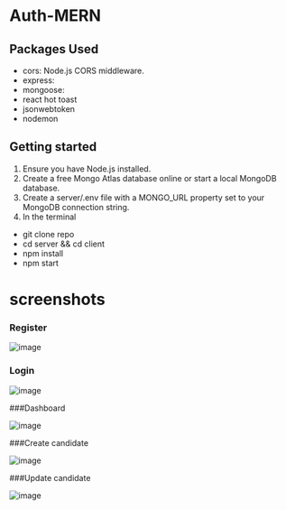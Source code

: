 # Auth-MERN

## Packages Used
- cors: Node.js CORS middleware.
- express: 
- mongoose: 
- react hot toast
- jsonwebtoken
- nodemon

## Getting started
1. Ensure you have Node.js installed.
2. Create a free Mongo Atlas database online or start a local MongoDB database.
3. Create a server/.env file with a MONGO_URL property set to your MongoDB connection string.
4. In the terminal
- git clone repo
- cd server && cd client
- npm install
- npm start 
   
# screenshots
### Register
![image](https://user-images.githubusercontent.com/57672103/173188827-50021352-cccf-435d-9c8a-28a5698eb6b7.png)


### Login
![image](https://user-images.githubusercontent.com/57672103/173188850-95b27527-9f44-41d2-891e-cbb517f4b6ff.png)

###Dashboard

![image](https://user-images.githubusercontent.com/57672103/173188864-5ed85586-89a9-4dbd-b8b7-30cc9634565c.png)

###Create candidate

![image](https://user-images.githubusercontent.com/57672103/173188893-1fcf8895-a25f-4d7e-9c4c-0b89ba91ea52.png)


###Update candidate

![image](https://user-images.githubusercontent.com/57672103/173188870-58343ecd-4362-445c-bb79-eb87e91329f6.png)




